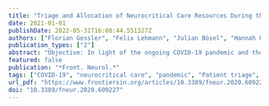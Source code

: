 ```yaml
---
title: "Triage and Allocation of Neurocritical Care Resources During the COVID 19 Pandemic - A National Survey"
date: 2021-01-01
publishDate: 2022-05-31T16:00:44.551327Z
authors: ["Florian Gessler", "Felix Lehmann", "Julian Bösel", "Hannah Fuhrer", "Hermann Neugebauer", "Katja E. Wartenberg", "Stefan Wolf", "Joshua D. Bernstock", "Wolf-Dirk Niesen", "Patrick Schuss"]
publication_types: ["2"]
abstract: "Objective: In light of the ongoing COVID-19 pandemic and the associated hospitalization of an overwhelming number of ventilator-dependent patients, medical and/or ethical patient triage paradigms have become essential. While guidelines on the allocation of scarce resources do exist, such work within the subdisciplines of intensive care (e.g. neurocritical care) remains limited. Methods: A 16-item questionnaire was developed that sought to explore/quantify the expert opinions of German neurointensivists with regard to triage decisions. The anonymous survey was conducted via a web-based platform and in total, 96 members of the Initiative of German Neurointensive Trial Engagement (IGNITE)-study group were contacted via e-mail. The IGNITE consortium consists of an interdisciplinary panel of specialists with expertise in neuro-critical care (i.e. anesthetists, neurologists and neurosurgeons). Results: 50 members of the IGNITE consortium responded to the questionnaire; in total the respondents were in charge of more than 500 Neuro ICU beds throughout Germany. Common determinants reported which affected triage decisions included known patient wishes (98%), the state of health before admission (96%), SOFA-score (85%) and patient age (69%). Interestingly, other principles of allocation, such as a treatment of “youngest first” (61%) and members of the healthcare sector (50%) were also noted. While these were the most accepted parameters affecting the triage of patients, a “first-come, first-served” principle appeared to be more accepted than a lottery for the allocation of ICU beds which contradicts much of what has been reported within the literature. The respondents also felt that at least one neurointensivist should serve on any interdisciplinary triage team. Conclusions: The data gathered in the context of this survey reveal the estimation/perception of triage algorithms among neurointensive care specialists facing COVID-19. Further, it is apparent that German neurointensivists strongly feel that they should be involved in any triage decisions at an institutional level given the unique resources needed to treat patients within the Neuro ICU."
featured: false
publication: "*Front. Neurol.*"
tags: ["COVID-19", "neurocritical care", "pandemic", "Patient triage", "SARS-CoV"]
url_pdf: "https://www.frontiersin.org/articles/10.3389/fneur.2020.609227/full"
doi: "10.3389/fneur.2020.609227"
---
```


